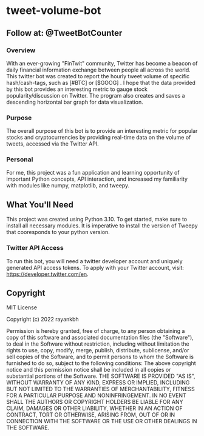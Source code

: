 # tweet-volume-bot

## Follow at: @TweetBotCounter

### Overview 
With an ever-growing "FinTwit" community, Twitter has become a beacon of daily financial information exchange between people all across the world. This twitter bot was created to report the hourly tweet volume of specific hash/cash-tags, such as [#BTC] or [$GOOG] . I hope that the data provided by this bot provides an interesting metric to gauge stock popularity/discussion on Twitter. The program also creates and saves a descending horizontal bar graph for data visualization. 



### Purpose
The overall purpose of this bot is to provide an interesting metric for popular stocks and cryptocurrencies by providing real-time data on the volume of tweets, accessed via the Twitter API. 



### Personal
For me, this project was a fun application and learning opportunity of important Python concepts, API interaction, and increased my familiarity with modules like numpy, matplotlib, and tweepy. 



## What You'll Need
This project was created using Python 3.10. To get started, make sure to install all necessary modules. It is imperative to install the version of Tweepy that cooresponds to your python version. 


### Twitter API Access
To run this bot, you will need a twitter developer account and uniquely generated API access tokens. To apply with your Twitter account, visit: https://developer.twitter.com/en.



## Copyright

MIT License

Copyright (c) 2022 rayankbh

Permission is hereby granted, free of charge, to any person obtaining a copy
of this software and associated documentation files (the "Software"), to deal
in the Software without restriction, including without limitation the rights
to use, copy, modify, merge, publish, distribute, sublicense, and/or sell
copies of the Software, and to permit persons to whom the Software is
furnished to do so, subject to the following conditions:
The above copyright notice and this permission notice shall be included in all
copies or substantial portions of the Software.
THE SOFTWARE IS PROVIDED "AS IS", WITHOUT WARRANTY OF ANY KIND, EXPRESS OR
IMPLIED, INCLUDING BUT NOT LIMITED TO THE WARRANTIES OF MERCHANTABILITY,
FITNESS FOR A PARTICULAR PURPOSE AND NONINFRINGEMENT. IN NO EVENT SHALL THE
AUTHORS OR COPYRIGHT HOLDERS BE LIABLE FOR ANY CLAIM, DAMAGES OR OTHER
LIABILITY, WHETHER IN AN ACTION OF CONTRACT, TORT OR OTHERWISE, ARISING FROM,
OUT OF OR IN CONNECTION WITH THE SOFTWARE OR THE USE OR OTHER DEALINGS IN THE
SOFTWARE.
